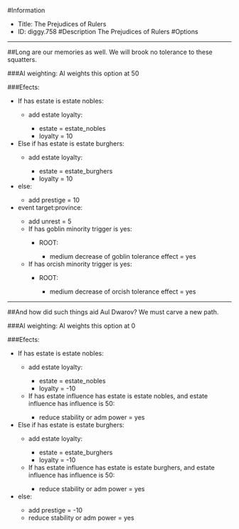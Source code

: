 #Information
 - Title: The Prejudices of Rulers
 - ID: diggy.758
#Description
The Prejudices of Rulers
#Options

___
##Long are our memories as well. We will brook no tolerance to these squatters.

###AI weighting:
AI weights this option at 50


###Efects:<ul><li>If has estate is estate nobles:</li><ul><li>add estate loyalty:</li><ul><li>estate = estate_nobles</li><li>loyalty = 10</li></ul></ul><li>Else if has estate is estate burghers:</li><ul><li>add estate loyalty:</li><ul><li>estate = estate_burghers</li><li>loyalty = 10</li></ul></ul><li>else:</li><ul><li>add prestige = 10</li></ul><li>event target:province:</li><ul><li>add unrest = 5</li><li>If has goblin minority trigger is yes:</li><ul><li>ROOT:</li><ul><li>medium decrease of goblin tolerance effect = yes</li></ul></ul><li>If has orcish minority trigger is yes:</li><ul><li>ROOT:</li><ul><li>medium decrease of orcish tolerance effect = yes</li></ul></ul></ul></ul>

___
##And how did such things aid Aul Dwarov? We must carve a new path.

###AI weighting:
AI weights this option at 0


###Efects:<ul><li>If has estate is estate nobles:</li><ul><li>add estate loyalty:</li><ul><li>estate = estate_nobles</li><li>loyalty = -10</li></ul><li>If has estate influence has estate is estate nobles, and estate influence has influence is 50:</li><ul><li>reduce stability or adm power = yes</li></ul></ul><li>Else if has estate is estate burghers:</li><ul><li>add estate loyalty:</li><ul><li>estate = estate_burghers</li><li>loyalty = -10</li></ul><li>If has estate influence has estate is estate burghers, and estate influence has influence is 50:</li><ul><li>reduce stability or adm power = yes</li></ul></ul><li>else:</li><ul><li>add prestige = -10</li><li>reduce stability or adm power = yes</li></ul></ul>

